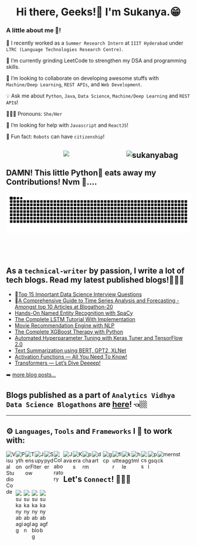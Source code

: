 <h1 align="center">Hi there, Geeks!👀 I'm  Sukanya.😁 </h1><a target="_blank">

<html>
  <div class="container">
  <div class="row">
    <div class="col">
    </div>
    <div class="col">
          <h3 class="card-title">A little about me 🤭!</h3>
            <p class="card-text"> 
              
 🔭 I recently worked as a `Summer Research Intern` at `IIIT Hyderabad` under `LTRC (Language Technologies Research Centre)`.
              
 🌱 I’m currently grinding LeetCode to strengthen my DSA and programming skills.
              
 👯  I’m looking to collaborate on developing awesome stuffs with `Machine/Deep Learning`, `REST APIs`, and `Web Development`. 
              
 💡 Ask me about `Python`, `Java`, `Data Science`, `Machine/Deep Learning` and `REST API`s!
              
 🙎🏼‍♀ Pronouns: `She/Her`
              
 🤔 I’m looking for help with `Javascript` and `ReactJS`!
              
 🤣 Fun fact: `Robots` can have `citizenship`! </p>
      
    
  </div>
 </div>  
</html>   
  
  
  <a href="https://github.com/sukanyabag"><img width="35%" align="right" alt="sukanyabag" src="https://github-profile-trophy.vercel.app/?username=sukanyabag&theme=juicyfresh&no-frame=true&no-bg=true&title=Commit&row=1&column=1" /></a>
---

<p align="center">
<img src = "https://github-readme-stats.vercel.app/api?username=sukanyabag&&show_icons=true&title_color=131312&icon_color=1a34f9&text_color=2E3332&bg_color=FF5733"/>
</p>
  

  <!---
![Activity Graph](https://activity-graph.herokuapp.com/graph?username=sukanyabag&bg_color=000000&color=ffffff&line=ffd700&point=ffffff&area=true&hide_border=true)
-->

  <h2>DAMN! This little Python🐍 eats away my Contributions! Nvm 🤣....</h2>
<div>
  <img align="right" alt="GIF" src="https://github.com/sukanyabag/sukanyabag/blob/main/images/github-user-contribution.svg"/>
   <br/>
  <br/>
  <br/>
  <br/>
  <br/>
  <br/>
  <br/>
  <br/>
  <br/>
  <br/>
</div>
 
  
## As a `technical-writer` by passion, I write a lot of tech blogs. Read my latest published blogs!👩🏼‍💻

<!-- BLOG-POST-LIST:START -->
- 📌[Top 15 Important Data Science Interview Questions](https://www.analyticsvidhya.com/blog/2022/06/top-15-important-data-science-interview-questions/)
- 📌[A Comprehensive Guide to Time Series Analysis and Forecasting - Amongst top 10 Articles at Blogathon-20](https://www.analyticsvidhya.com/blog/2022/05/a-comprehensive-guide-to-time-series-analysis-and-forecasting/) 
- [Hands-On Named Entity Recognition with SpaCy](https://www.analyticsvidhya.com/blog/2022/03/hands-on-named-entity-recognition-with-spacy/)
- [The Complete LSTM Tutorial With Implementation](https://www.analyticsvidhya.com/blog/2022/01/the-complete-lstm-tutorial-with-implementation/)
- [Movie Recommendation Engine with NLP](https://www.analyticsvidhya.com/blog/2022/01/movie-recommendation-engine-with-nlp/)
- [The Complete XGBoost Therapy with Python](https://sukanyabag.medium.com/the-complete-xgboost-therapy-with-python-87c8cffcb71f)
- [Automated Hyperparameter Tuning with Keras Tuner and TensorFlow 2.0](https://medium.com/analytics-vidhya/automated-hyperparameter-tuning-with-keras-tuner-and-tensorflow-2-0-31ec83f08a62)
- [Text Summarization using BERT, GPT2, XLNet](https://medium.com/analytics-vidhya/text-summarization-using-bert-gpt2-xlnet-5ee80608e961)
- [Activation Functions — All You Need To Know!](https://medium.com/analytics-vidhya/activation-functions-all-you-need-to-know-355a850d025e)
- [Transformers — Let’s Dive Deeeep!](https://medium.com/analytics-vidhya/transformers-lets-dive-deeeep-7784bdb20807)

<!-- BLOG-POST-LIST:END -->

➡️ [more blog posts...](https://sukanyabag.medium.com/)
  
 ## Blogs published as a part of `Analytics Vidhya Data Science Blogathons` are [here](https://www.analyticsvidhya.com/blog/author/sukanya3/)! 👈🏼

---

## ⚙ `Languages`, `Tools` and `Frameworks` I 💛 to work with:

<img align="left" alt="Visual Studio Code" width="26px" src="https://upload.wikimedia.org/wikipedia/commons/2/2d/Visual_Studio_Code_1.18_icon.svg"/>
<img align="left" alt="Python" width="26px" src="https://upload.wikimedia.org/wikipedia/commons/0/0a/Python.svg"/>
<img align="left" alt="TensorFlow" width="26px" src="https://upload.wikimedia.org/wikipedia/commons/2/2d/Tensorflow_logo.svg"/>
<img align="left" alt="Jupyter" width="26px" src="https://upload.wikimedia.org/wikipedia/commons/3/38/Jupyter_logo.svg"/>
<img align="left" alt="Spyder" width="26px" src="https://www.kindpng.com/picc/m/361-3612403_spyder-logo-spyder-python-logo-png-transparent-png.png"/>
<img align="left" alt="Colaboratory" width="26px" src="https://miro.medium.com/max/512/0*ffbATxpDRokOBXzE.png"/>
<img align="left" alt="Java" width="26px" src="https://www.blockachain.gr/wp-content/uploads/2018/03/java-coffee-cup-logo.png"/>
<img align="left" alt="Keras" width="26px" src="https://upload.wikimedia.org/wikipedia/commons/a/ae/Keras_logo.svg"/>
<img align="left" alt="pcharm" width="26px" src="https://upload.wikimedia.org/wikipedia/commons/1/1d/PyCharm_Icon.svg" />
<img align="left" alt="dart" width="30px" src="https://pbs.twimg.com/profile_images/993555605078994945/Yr-pWI4G_400x400.jpg"/>
<img align="left" alt="gcp" width="26px" src="https://upload.wikimedia.org/wikipedia/commons/0/01/Google-cloud-platform.svg"/>
<img align="left" alt="flutter" width="26px" src="https://cdn.iconscout.com/icon/free/png-256/flutter-2038877-1720090.png"/>
<img align="left" alt="kaggle" width="26px" src="https://cdn4.iconfinder.com/data/icons/logos-and-brands/512/189_Kaggle_logo_logos-512.png"/>
<img align="left" alt="html" width="26px" src="https://upload.wikimedia.org/wikipedia/commons/6/61/HTML5_logo_and_wordmark.svg" />
<img align="left" alt="css" width="19px" src="https://upload.wikimedia.org/wikipedia/commons/d/d5/CSS3_logo_and_wordmark.svg"/>
<img align="left" alt="pgsql" width="26px" src="https://upload.wikimedia.org/wikipedia/commons/2/29/Postgresql_elephant.svg" />
<img align="left" alt="mernstck" width="65px" src="https://upload.wikimedia.org/wikipedia/commons/thumb/9/94/MERN-logo.png/640px-MERN-logo.png" />
<br />
<br />


## Let's `Connect`! 🙋‍♀️🥤             
[<img align="left" alt="sukanyabagig" width="22px" src="https://upload.wikimedia.org/wikipedia/commons/e/e7/Instagram_logo_2016.svg" />][instagram]
[<img align="left" alt="sukanyabagln" width="22px" src="https://upload.wikimedia.org/wikipedia/commons/e/e9/Linkedin_icon.svg" />][linkedin]
[<img align="left" alt="sukanyabagblog" width="22px" src="https://seeklogo.com/images/M/medium-logo-F0ACFCCD58-seeklogo.com.png" />][medium]
[<img align="left" alt="sukanyabagfb" width="22px" src="https://iconape.com/wp-content/png_logo_vector/facebook-f-logo-2019.png" />][facebook]


[instagram]: https://www.instagram.com/s.u.k.a.n.y.a.__/
[linkedin]: https://www.linkedin.com/in/sukannya/
[medium]: https://sukanyabag.medium.com/
[facebook]: https://www.facebook.com/sukanya.bag.904/

